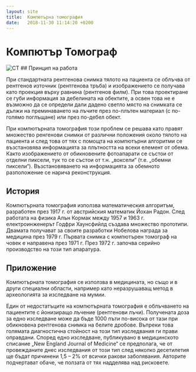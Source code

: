 ```yaml
---
layout: site
title:  Компютърна томография
date:   2018-11-30 11:14:20 +0200
---
```

# Компютър Томограф

<img class="post_ct" href="{{ site.baseurl }}/gallery/1280px-UPMCEast_CTscan.jpg" src="{{ site.baseurl }}/gallery/1280px-UPMCEast_CTscan.jpg" alt="CT">
## Принцип на работа
<p>При стандартната рентгенова снимка тялото на пациента се облъчва от рентгенов източник (рентгенова тръба) и изображението се получава като проекция върху равнина (рентгенов филм). При това проектиране се губи информация за дебелината на обектите, а освен това не е възможно да се определи дали дадено светло място на снимката се дължи на преминаването на лъчите през по-плътен материал (с по-голямо поглъщане) или през по-дебел обект.</p>
<p>При компютърната томография този проблем се решава като правят множество ренгенови снимки от различни положения около тялото на пациента и след това от тях с помощта на компютърни алгоритми се възстановява информацията за плътността на всеки елемент от обема. Както изображението от обикновените фотоапарати се състои от отделни пиксели, тук то се състои от т.н. „воксели“ (т.е. „обемни пиксели“). Възстановяването на информацията за обемното разположение се нарича реконструкция.</p>

## История
<p>Компютърната томография използва математическия алгоритъм, разработен през 1917 г. от австрийския математик Йохан Радон. След работата на физика Алън Кормак между 1957 и 1963 г. електроинженерът Годфри Хаунсфийлд създава множество прототипи. Двамата получават за своите разработки Нобелова награда за медицина през 1979 г. Първата снимка с компютърен томограф на човек е направена през 1971 г. През 1972 г. започва серийно производство на този тип апаратура.</p>

## Приложение
<p>Компютърната томография се използва в медицината, но също и в други специални области, например като неразрушаващ метод в археологията за изследване на мумии.</p>
<p>Един от недостатъците на компютърната томография е облъчването на пациентите с йонизиращо лъчение (рентгенови лъчи). Получената доза за едно изследване може да бъде 1000 пъти по-висока от тази при обикновена рентгенова снимка на белите дробове. Въпреки това голямата диагностична стойност на този тип изследвания ги прави оправдани. Според едно изследване, публикувано в медицинското списание „New England Journal of Medicine“ се предполага, че от провежданите днес изследвания от този тип след няколко десетилетия ще бъдат причинени 1,5 – 2% от всички ракови заболявания. Авторите подчертават обаче, че ползата от тях надделява над рисковете.</p>
